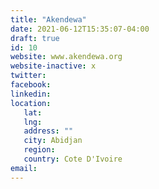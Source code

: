 ```yaml
---
title: "Akendewa"
date: 2021-06-12T15:35:07-04:00
draft: true
id: 10
website: www.akendewa.org
website-inactive: x
twitter: 
facebook: 
linkedin: 
location: 
   lat: 
   lng: 
   address: ""
   city: Abidjan
   region: 
   country: Cote D'Ivoire
email: 
---
```


